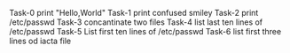 Task-0     print "Hello,World"
Task-1     print confused smiley
Task-2     print /etc/passwd
Task-3     concantinate two files
Task-4     list last ten lines of /etc/passwd
Task-5     List first ten lines of /etc/passwd
Task-6     list first three lines od iacta file
